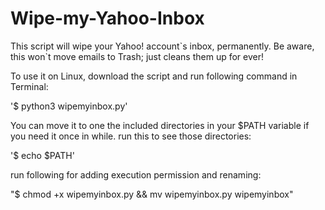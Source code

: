 Wipe-my-Yahoo-Inbox
===================

This script will wipe your Yahoo! account\`s inbox, permanently. Be aware, this won\`t move emails to Trash; just cleans them up for ever! 

To use it on Linux, download the script and run following command in Terminal:

'$ python3 wipemyinbox.py'

You can move it to one the included directories in your $PATH variable if you need it once in while. 
run this to see those directories:

'$ echo $PATH'

run following for adding execution permission and renaming:

"$ chmod +x wipemyinbox.py && mv wipemyinbox.py wipemyinbox"
